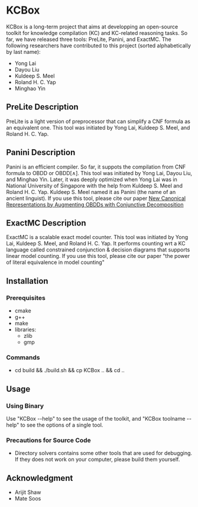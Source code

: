 # KCBox

KCBox is a long-term project that aims at developping an open-source toolkit for knowledge compilation (KC) and KC-related reasoning tasks. So far, we have released three tools: PreLite, Panini, and ExactMC.
The following researchers have contributed to this project (sorted alphabetically by last name): 

- Yong Lai
- Dayou Liu
- Kuldeep S. Meel
- Roland H. C. Yap
- Minghao Yin

<!-- ####################################################################### -->

## PreLite Description

PreLite is a light version of preprocessor that can simplify a CNF formula as an equivalent one. This tool was initiated by Yong Lai, Kuldeep S. Meel, and Roland H. C. Yap. 

## Panini Description

Panini is an efficient compiler. So far, it suppots the compilation from CNF formula to OBDD or OBDD\[$\wedge$\]. This tool was initiated by Yong Lai, Dayou Liu, and Minghao Yin. Later, it was deeply optimized when Yong Lai was in National University of Singapore with the help from Kuldeep S. Meel and Roland H. C. Yap. Kuldeep S. Meel named it as Panini (the name of an ancient linguist). If you use this tool, please cite our paper [New Canonical Representations by Augmenting OBDDs with Conjunctive Decomposition](https://dblp.org/rec/journals/jair/LaiLY17.html?view=bibtex)

## ExactMC Description

ExactMC is a scalable exact model counter. This tool was initiated by Yong Lai, Kuldeep S. Meel, and Roland H. C. Yap. It performs counting wrt a KC language called constrained conjunction \& decision diagrams that supports linear model counting. If you use this tool, please cite our paper "the power of literal equivalence in model counting"

<!-- ####################################################################### -->

## Installation

### Prerequisites
- cmake 
- g++ 
- make
- libraries:
   - zlib
   - gmp

### Commands

* cd build && ./build.sh && cp KCBox .. && cd ..

<!-- ####################################################################### -->

## Usage

### Using Binary

Use "KCBox --help" to see the usage of the toolkit, and "KCBox toolname --help" to see the options of a single tool.

### Precautions for Source Code

- Directory solvers contains some other tools that are used for debugging. If they does not work on your computer, please build them yourself.

<!-- ####################################################################### -->

## Acknowledgment

- Arijit Shaw
- Mate Soos

